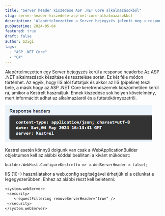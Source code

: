 ```yaml
---
title: "Server header kiszedése ASP .NET Core alkalmazásokból"
slug: server-header-kiszedese-asp-net-core-alkalmazasokbol
description: 'Alapértelmezetten a Server bejegyzés jelenik meg a response headerben az ASP .NET alkalmazások esetében. IIS és Kestrel használatakor eltávolíthatjuk, hogy kevesebb információt adjunk az alkalmazásról.'
pubDatetime: 2024-05-04
featured: true
draft: false
author: Szigi
tags: 
  - "ASP .NET Core"
  - "C#"
---
```


Alapértelmezetten egy Server bejegyzés kerül a response headerbe Az ASP .NET alkalmazások készításe és tesztelése során. Ez két féle módon történhet. Az egyik, hogy IIS alól futtatjuk és akkor az IIS (pipeline) teszi bele, a másik hogy az ASP .NET Core keretrendszernek köszönhetően kerül rá, amikor a Kestrelt használjuk. Ennek kiszedése sok helyen követelmény, mert információt adhat az alkalmazásról és a futtatókörnyezetről.

![Kestrel response headers](./image.png)

Kestrel esetén könnyű dolgunk van csak a WebApplicationBuilder objektumon kell az alábbi kóddal beállítani a kívánt működést:

```
builder.WebHost.ConfigureKestrel(o => o.AddServerHeader = false);
```

IIS (10+) használatakor a web.config segítségével érhetjük el a célunkat a legegyszerűbben. Ehhez az alábbi részt kell beletenni:

```
<system.webServer>
 <security>
    <requestFiltering removeServerHeader="true" />
 </security>
</system.webServer>
```
